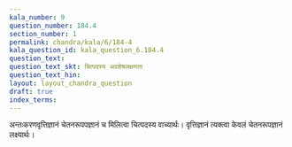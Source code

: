 ```yaml
---
kala_number: 9
question_number: 184.4
section_number: 1
permalink: chandra/kala/6/184-4
kala_question_id: kala_question_6.184.4
question_text: 
question_text_skt: चित्पदस्य अवशेषलक्षणता
question_text_hin: 
layout: layout_chandra_question
draft: true
index_terms:
---
```


<!-- skt-start -->
अन्तःकरणवृत्तिज्ञानं चेतनरूपपज्ञानं च मिलित्वा चित्पदस्य वाच्यार्थः। वृत्तिज्ञानं त्यक्त्वा केवलं चेतनरूपज्ञानं लक्ष्यार्थः।
<!-- skt-end -->

<!-- eng-start -->
<!-- eng-end -->

